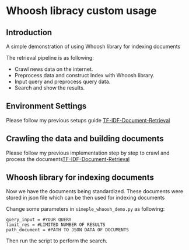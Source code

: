 # Whoosh libracy custom usage

## Introduction

A simple demonstration of using Whoosh library for indexing documents

The retrieval pipeline is as following:

+ Crawl news data on the internet.
+ Preprocess data and construct Index with Whoosh library. 
+ Input query and preprocess query data.
+ Search and show the results.

## Environment Settings

Please follow my previous setups guide [TF-IDF-Document-Retrieval](https://github.com/nttung1110/TF-IDF-Document-Retrieval)

## Crawling the data and building documents

Please follow my previous implementation step by step to crawl and process the documents[TF-IDF-Document-Retrieval](https://github.com/nttung1110/TF-IDF-Document-Retrieval)

## Whoosh library for indexing documents

Now we have the documents being standardized. These documents were stored in json file which can be then used for indexing documents

Change some parameters in `simeple_whoosh_demo.py` as following:

```
query_input = #YOUR QUERY
limit_res = #LIMITED NUMBER OF RESULTS
path_document = #PATH TO JSON DATA OF DOCUMENTS
```

Then run the script to perform the search.
